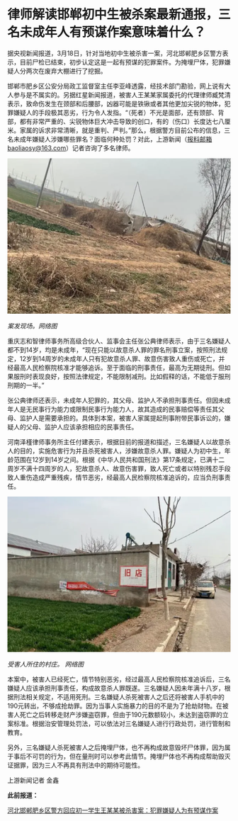 # 律师解读邯郸初中生被杀案最新通报，三名未成年人有预谋作案意味着什么？

据央视新闻报道，3月18日，针对当地初中生被杀害一案，河北邯郸肥乡区警方表示，目前尸检已结束，初步认定这是一起有预谋的犯罪案件。为掩埋尸体，犯罪嫌疑人分两次在废弃大棚进行了挖掘。

邯郸市肥乡区公安分局政工监督室主任李亚峰透露，经技术部门勘验，网上说有大人参与是不属实的。另据红星新闻报道，被害人王某某家属委托的代理律师臧梵清表示，致命伤发生在颈部和后腰部，凶器可能是铁锹或者其他更加尖锐的物体，犯罪嫌疑人的手段极其恶劣，行为令人发指。“（死者）不光是面部，还有颈部、背部，都有非常严重的、尖锐物体巨大冲击导致的创口，有的（伤口）长度达七八厘米。家属的诉求非常清晰，就是重判、严判。”那么，根据警方目前公布的信息，三名未成年嫌疑人涉嫌哪些罪名？面临何种处罚？对此，上游新闻（报料邮箱baoliaosy@163.com）记者咨询了多名律师。

![00d60d5fbc755419b7606c93515a8b63.jpg](https://raw.githubusercontent.com/qqhsx/qqnews_image/main/2024/03/19/律师解读邯郸初中生被杀案最新通报，三名未成年人有预谋作案意味着什么？/00d60d5fbc755419b7606c93515a8b63.jpg)

_案发现场。网络图_

重庆志和智律师事务所高级合伙人、监事会主任张公典律师表示，由于三名嫌疑人都不到14岁，均是未成年，“现在只能以故意杀人罪的罪名刑事立案，按照刑法规定，12岁到14周岁的未成年人只有犯故意杀人罪、故意伤害致人重伤或死亡，并经最高人民检察院核准才能够追诉。至于面临的刑事责任，最高为无期徒刑。但如果服刑时表现良好，按照法律规定，不能限制减刑。比如假释的话，不能低于服刑刑期的一半。”

张公典律师还表示，未成年人犯罪的，其父母、监护人不承担刑事责任。但因未成年人是无民事行为能力或限制民事行为能力人，故其造成的民事赔偿等责任其父母、监护人是需要承担的。具体到本案，被害人家属提起刑事附带民事诉讼的，嫌疑人的父母、监护人应该承担相应的民事责任。

河南泽槿律师事务所主任付建表示，根据目前的报道和描述，三名嫌疑人以故意杀人的目的，实施危害行为并且杀死被害人，涉嫌故意杀人罪。嫌疑人为初中生，年龄范围在12岁到14岁之间。根据《中华人民共和国刑法》第17条规定，已满十二周岁不满十四周岁的人，犯故意杀人、故意伤害罪，致人死亡或者以特别残忍手段致人重伤造成严重残疾，情节恶劣，经最高人民检察院核准追诉的，应当负刑事责任。

![c89b4b0ae71a9cb900b8d9805d56ecdb.jpg](https://raw.githubusercontent.com/qqhsx/qqnews_image/main/2024/03/19/律师解读邯郸初中生被杀案最新通报，三名未成年人有预谋作案意味着什么？/c89b4b0ae71a9cb900b8d9805d56ecdb.jpg)

 _受害人所住的村庄。 网络图_

本案中，被害人已经死亡，情节特别恶劣，经过最高人民检察院核准追诉后，三名嫌疑人应该承担刑事责任，构成故意杀人罪既遂。三名嫌疑人因未年满十八岁，根据刑法相关规定，不适用死刑。三名嫌疑人杀死被害人之后还将被害人手机中的190元转出，不够成抢劫罪。因为当事人实施暴力的目的不是为了抢劫财物。在被害人死亡之后转移走财产涉嫌盗窃罪，但由于190元数额较小，未达到盗窃罪的立案标准。根据治安管理处罚法，可以依法对三名嫌疑人进行行政处罚，进行管制和教育。

另外，三名嫌疑人杀死被害人之后掩埋尸体，也不再构成故意毁坏尸体罪，因为属于事后不可罚的行为，但在量刑时可以参考此情节。掩埋尸体也不再构成帮助毁灭证据罪，因为三人不再具有刑法中的期待可能性。

上游新闻记者 金鑫

**此前报道：**

[河北邯郸肥乡区警方回应初一学生王某某被杀害案：犯罪嫌疑人为有预谋作案](https://news.qq.com/rain/a/20240319A00VVQ00)

